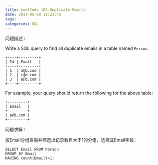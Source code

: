 ```yaml
---
title: LeetCode 182.Duplicate Emails
date: 2017-05-08 11:23:43
tags:
categories: SQL
---
```


问题描述：

Write a SQL query to find all duplicate emails in a table named `Person`.

```
+----+---------+
| Id | Email   |
+----+---------+
| 1  | a@b.com |
| 2  | c@d.com |
| 3  | a@b.com |
+----+---------+

```

For example, your query should return the following for the above table:

```
+---------+
| Email   |
+---------+
| a@b.com |
+---------+
```

问题求解：

按Email分组查询并筛选出记录数目大于1的分组，选择其Email字段：

```
SELECT Email FROM Person 
GROUP BY Email 
HAVING count(Email)>1;
```